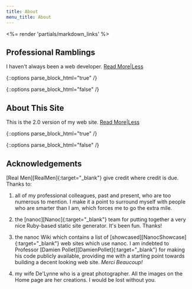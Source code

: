 ```yaml
---
title: About
menu_title: About
---
```

<%= render 'partials/markdown_links' %>

## Professional Ramblings
I haven't always been a web developer. <a href="#" class="text_toggle" onclick="toggle_visibility('ramblings_content');">Read More|Less</a>

{::options parse_block_html="true" /}
<div id="ramblings_content" style="display:none">
I've been doing Rails development full time since 2009, and I've been working with the [Ruby][Ruby]{:target="_blank"} language since 2005.

Prior to that, I spent 27 years in the semiconductor industry at various companies such as Ford Microelectronics, [Cypress Semiconductor][Cypress]{:target="_blank"} and [IBM][IBM]{:target="_blank"}. I was a [DevOps][DevOps]{:target="_blank"} before the buzzword was invented: doing a combination of software development and system administration, as well as acting as the local SME for the [Electronic Design Automation][EDA]{:target="_blank"} tools vital for the creation of [VLSI][VLSI] circuits.

My Ford career in the 1980s was great fun. A Motor City exile working for a car company in Colorado - it doesn't get much better than that. We were designing [first generation][Intel8061]{:target="_blank"} automotive electronics during the week and running Mustangs and T-birds in [SCCA][SCCA]{:target="_blank"} Solo II competition on the weekends. Motor Head Nirvana.

But all things come to an end, and when I ran out of interesting things to do at Ford I jumped ship to a VLSI design startup, that went under the following year. The design team was picked up by Cypress, and I spent 14 years at the Colorado Springs Design Center where we designed [static RAMs][RAMs] which generated over $1.5 billion in revenue for the company.

During my Cypress era the [Dot Bomb][DotBomb]{:target="_blank"} crash of 2000 played out, and after dodging more layoffs than I care to remember, my number came up in 2005, and that was the end of the road with Cypress.

The crew that was cut from Cypress represented a huge amount of VLSI expertise, and we persuaded IBM to let us set up a new VLSI design center in Colorado Springs. Yet another semiconductor market pullback ultimately killed that idea, and as an unwilling participant in the IBM 2009 layoffs, I decided it was long past time to stop chasing electrons. Fortunately, I had been hacking on Rails web sites and doing Ruby programming for awhile, so the transition to Rails web developer was a viable "second career" choice. And that's where I am today.![smiley1](/images/other/biggrin.gif)

If you're interested in a more "formal" career timeline, my [LinkedIn][LinkedIn]{:target="_blank"} profile has all the dates and details. Cheers!

</div>
{::options parse_block_html="false" /}

## About This Site
This is the 2.0 version of my web site.
<a href="#" class="text_toggle" onclick="toggle_visibility('site_content');">Read More|Less</a>

{::options parse_block_html="true" /}
<div id="site_content" style="display:none">

I decided to use [nanoc][Nanoc]{:target="_blank"}, a Ruby-based static site generator. I use nanoc to build content, run the content through the nanoc compiler and upload the generated HTML pages to my site's public directory.

I use a number of web tools to create various effects on the site. See the "Generated by" section of the footnotes at the bottom of this page for a complete list.

I have decided to continue to use the [Wordpress][Wordpress] blog tool even though nanoc has some very powerful built-in blogging features. I know Wordpress has a lot of overhead, there are constant updates, it's a favorite hacker target, blah, blah, blah. But it suits my purposes, and I don't want to burn anymore development time on the site right now. Maybe later.

Web site hosting is done by [NearlyFreeSpeech.net][NFSN]{:target="_blank"}. NFSN is a no-frills, DIY metered service web hosting company. I've been with them since 2004. It costs me about $15 a year to run the site, plus another $10 for annual domain registration. It doesn't get any cheaper. The "down side": you get to do everything yourself, so you need to be a combination web developer and sys admin.

Site photography by De'Lynne Lehman, all rights reserved.

The source code for this site is publicly available at my [GitHub][GitHub]{:target="_blank"} location. Have fun.

This site has been tested against the following web browsers:

* Google Chrome Version 43.x
* Safari Version 7.1
* Firefox 38.x
* Internet Explorer 10.0.9200.16721 (but try using a *real* web browser if you can)

</div>
{::options parse_block_html="false" /}

## Acknowledgements
[Real Men][RealMen]{:target="_blank"} give credit where credit is due. Thanks to:

1. all of my professional colleagues, past and present, who are too numerous to mention. I make it a point to surround myself with people who are smarter than I am, which forces me to go the extra mile.

2. the [nanoc][Nanoc]{:target="_blank"} team for putting together a very nice Ruby-based static site generator. It's been fun. Thanks!

3. the nanoc Wiki which contains a list of [showcased][NanocShowcase]{:target="_blank"} web sites which use nanoc. I am indebted to Professor [Damien Pollet][DamienPollet]{:target="_blank"} for making his code publicly available, providing me with a starting point towards building a decent looking web site. *Merci Beaucoup!* 

4. my wife De'Lynne who is a great photographer. All the images on the Home page are her creations. I would be lost without you.

<script type="text/javascript">
function toggle_visibility(id) {
var e = document.getElementById(id);
e.style.display = ((e.style.display!='none') ? 'none' : 'block');
}
</script>

